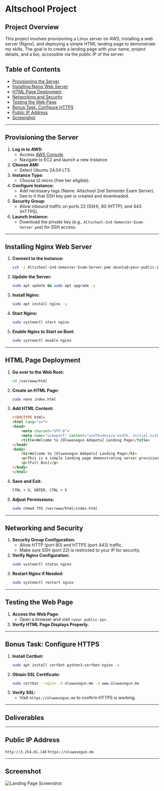 # Altschool Project

## Project Overview
This project involves provisioning a Linux server on AWS, installing a web server (Nginx), and deploying a simple HTML landing page to demonstrate my skills. The goal is to create a landing page with your name, project details, and a bio, accessible via the public IP of the server.

## Table of Contents
- [Provisioning the Server](#provisioning-the-server)
- [Installing Nginx Web Server](#installing-nginx-web-server)
- [HTML Page Deployment](#html-page-deployment)
- [Networking and Security](#networking-and-security)
- [Testing the Web Page](#testing-the-web-page)
- [Bonus Task: Configure HTTPS](#optional-configure-https)
- [Public IP Address](#public-ip-address)
- [Screenshot](#screenshot)

---

## Provisioning the Server
1. **Log in to AWS:**
   - Access [AWS Console](https://aws.amazon.com/console/).
   - Navigate to EC2 and launch a new instance.
2. **Choose AMI:**
   - Select Ubuntu 24.04 LTS.
3. **Instance Type:**
   - Choose t2.micro (free tier eligible).
4. **Configure Instance:**
   - Add necessary tags (Name: Altschool 2nd Semester Exam Server).
   - See to it that SSH key pair is created and downloaded.
5. **Security Group:**
   - Allow inbound traffic on ports 22 (SSH), 80 (HTTP), and 443 (HTTPS).
6. **Launch Instance:**
   - Download the private key (e.g., `Altschool-2nd-Semester-Exam-Server.pem`) for SSH access.

---

## Installing Nginx Web Server
1. **Connect to the Instance:**
   ```bash
   ssh -i Altschool-2nd-Semester-Exam-Server.pem ubuntu@<your-public-ip>
   ```
2. **Update the Server:**
   ```bash
   sudo apt update && sudo apt upgrade -y
   ```
3. **Install Nginx:**
   ```bash
   sudo apt install nginx -y
   ```
4. **Start Nginx:**
   ```bash
   sudo systemctl start nginx
   ```
5. **Enable Nginx to Start on Boot:**
   ```bash
   sudo systemctl enable nginx
   ```

---

## HTML Page Deployment
1. **Go over to the Web Root:**
   ```bash
   cd /var/www/html
   ```
2. **Create an HTML Page:**
   ```bash
   sudo nano index.html
   ```
3. **Add HTML Content:**
   ```html
   <!DOCTYPE html>
   <html lang="en">
   <head>
       <meta charset="UTF-8">
       <meta name="viewport" content="width=device-width, initial-scale=1.0">
       <title>Welcome to [Oluwasegun Adepetu] Landing Page</title>
   </head>
   <body>
       <h1>Welcome to [Oluwasegun Adepetu] Landing Page</h1>
       <p>This is a simple landing page demonstrating server provisioning and deployment.</p>
       <p>[Full Bio]</p>
   </body>
   </html>
   ```
4. **Save and Exit:**
   ```bash
   CTRL + O, ENTER, CTRL + X
   ```
5. **Adjust Permissions:**
   ```bash
   sudo chmod 755 /var/www/html/index.html
   ```

---

## Networking and Security
1. **Security Group Configuration:**
   - Allow HTTP (port 80) and HTTPS (port 443) traffic.
   - Make sure SSH (port 22) is restricted to your IP for security.
2. **Verify Nginx Configuration:**
   ```bash
   sudo systemctl status nginx
   ```
3. **Restart Nginx if Needed:**
   ```bash
   sudo systemctl restart nginx
   ```

---

## Testing the Web Page
1. **Access the Web Page:**
   - Open a browser and visit `<your public-ip>`.
2. **Verify HTML Page Displays Properly.**

---

## Bonus Task: Configure HTTPS
1. **Install Certbot:**
   ```bash
   sudo apt install certbot python3-certbot-nginx -y
   ```
2. **Obtain SSL Certificate:**
   ```bash
   sudo certbot --nginx -d oluwasegun.me -d www.oluwasegun.me
   ```
3. **Verify SSL:**
   - Visit `https://oluwasegun.me` to confirm HTTPS is working.

---

## Deliverables

---

## Public IP Address
`http://3.254.81.140`
`https://oluwasegun.me`

---

## Screenshot
![Landing Page Screenshot](https://github.com/user-attachments/assets/fea8af91-3bd9-4ae7-9950-dc9c8adf80c6)
